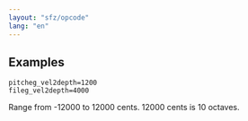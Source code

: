```yaml
---
layout: "sfz/opcode"
lang: "en"
---
```

## Examples

```
pitcheg_vel2depth=1200
fileg_vel2depth=4000
```

Range from -12000 to 12000 cents. 12000 cents is 10 octaves.
